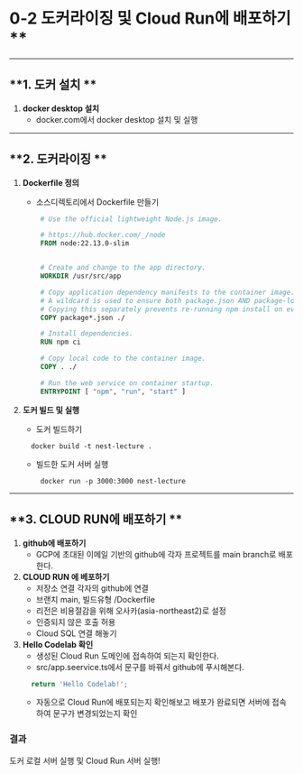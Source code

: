 # 0-2 도커라이징 및 Cloud Run에 배포하기 **

---

## **1. 도커 설치 **
1. **docker desktop 설치**
   - docker.com에서 docker desktop 설치 및 실행

---

## **2. 도커라이징 **
1. **Dockerfile 정의**
   - 소스디렉토리에서 Dockerfile 만들기
     ```dockerfile
      # Use the official lightweight Node.js image.

      # https://hub.docker.com/_/node
      FROM node:22.13.0-slim


      # Create and change to the app directory.
      WORKDIR /usr/src/app

      # Copy application dependency manifests to the container image.
      # A wildcard is used to ensure both package.json AND package-lock.json are copied.
      # Copying this separately prevents re-running npm install on every code change.
      COPY package*.json ./

      # Install dependencies.
      RUN npm ci

      # Copy local code to the container image.
      COPY . ./

      # Run the web service on container startup.
      ENTRYPOINT [ "npm", "run", "start" ]
     ```

2. **도커 빌드 및 실행**
   - 도커 빌드하기
    ```console
      docker build -t nest-lecture .
     ```
   - 빌드한 도커 서버 실행
     ```console
      docker run -p 3000:3000 nest-lecture
     ```
---
## **3. CLOUD RUN에 배포하기 **
1. **github에 배포하기**
   - GCP에 초대된 이메일 기반의 github에 각자 프로젝트를 main branch로 배포한다.
2. **CLOUD RUN 에 베포하기**
   - 저장소 연결 각자의 github에 연결
   - 브랜치 main, 빌드유형 /Dockerfile
   - 리전은 비용절감을 위해 오사카(asia-northeast2)로 설정
   - 인증되지 않은 호출 허용
   - Cloud SQL 연결 해놓기
3. **Hello Codelab 확인**
   - 생성된 Cloud Run 도메인에 접속하여 되는지 확인한다.
   - src/app.seervice.ts에서 문구를 바꿔서 github에 푸시해본다.
    ```ts
      return 'Hello Codelab!';
    ```
    - 자동으로 Cloud Run에 배포되는지 확인해보고 배포가 완료되면 서버에 접속하여 문구가 변경되었는지 확인



### 결과
도커 로컬 서버 실행 및 Cloud Run 서버 실행!
